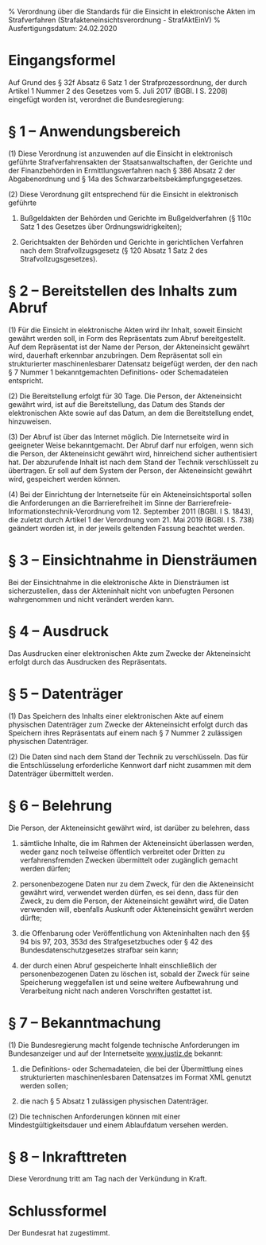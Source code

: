 % Verordnung über die Standards für die Einsicht in elektronische Akten im Strafverfahren  (Strafakteneinsichtsverordnung - StrafAktEinV)
% Ausfertigungsdatum: 24.02.2020
 
# Eingangsformel

Auf Grund des § 32f Absatz 6 Satz 1 der Strafprozessordnung, der durch Artikel 1 Nummer 2 des Gesetzes vom 5. Juli 2017 (BGBl. I S. 2208) eingefügt worden ist, verordnet die Bundesregierung:

# § 1 – Anwendungsbereich

(1) Diese Verordnung ist anzuwenden auf die Einsicht in elektronisch geführte Strafverfahrensakten der Staatsanwaltschaften, der Gerichte und der Finanzbehörden in Ermittlungsverfahren nach § 386 Absatz 2 der Abgabenordnung und § 14a des Schwarzarbeitsbekämpfungsgesetzes.

(2) Diese Verordnung gilt entsprechend für die Einsicht in elektronisch geführte

1. Bußgeldakten der Behörden und Gerichte im Bußgeldverfahren (§ 110c Satz 1 des Gesetzes über Ordnungswidrigkeiten);

2. Gerichtsakten der Behörden und Gerichte in gerichtlichen Verfahren nach dem Strafvollzugsgesetz (§ 120 Absatz 1 Satz 2 des Strafvollzugsgesetzes).

# § 2 – Bereitstellen des Inhalts zum Abruf

(1) Für die Einsicht in elektronische Akten wird ihr Inhalt, soweit Einsicht gewährt werden soll, in Form des Repräsentats zum Abruf bereitgestellt. Auf dem Repräsentat ist der Name der Person, der Akteneinsicht gewährt wird, dauerhaft erkennbar anzubringen. Dem Repräsentat soll ein strukturierter maschinenlesbarer Datensatz beigefügt werden, der den nach § 7 Nummer 1 bekanntgemachten Definitions- oder Schemadateien entspricht.

(2) Die Bereitstellung erfolgt für 30 Tage. Die Person, der Akteneinsicht gewährt wird, ist auf die Bereitstellung, das Datum des Stands der elektronischen Akte sowie auf das Datum, an dem die Bereitstellung endet, hinzuweisen.

(3) Der Abruf ist über das Internet möglich. Die Internetseite wird in geeigneter Weise bekanntgemacht. Der Abruf darf nur erfolgen, wenn sich die Person, der Akteneinsicht gewährt wird, hinreichend sicher authentisiert hat. Der abzurufende Inhalt ist nach dem Stand der Technik verschlüsselt zu übertragen. Er soll auf dem System der Person, der Akteneinsicht gewährt wird, gespeichert werden können.

(4) Bei der Einrichtung der Internetseite für ein Akteneinsichtsportal sollen die Anforderungen an die Barrierefreiheit im Sinne der Barrierefreie-Informationstechnik-Verordnung vom 12. September 2011 (BGBl. I S. 1843), die zuletzt durch Artikel 1 der Verordnung vom 21. Mai 2019 (BGBl. I S. 738) geändert worden ist, in der jeweils geltenden Fassung beachtet werden.

# § 3 – Einsichtnahme in Diensträumen

Bei der Einsichtnahme in die elektronische Akte in Diensträumen ist sicherzustellen, dass der Akteninhalt nicht von unbefugten Personen wahrgenommen und nicht verändert werden kann.

# § 4 – Ausdruck

Das Ausdrucken einer elektronischen Akte zum Zwecke der Akteneinsicht erfolgt durch das Ausdrucken des Repräsentats.

# § 5 – Datenträger

(1) Das Speichern des Inhalts einer elektronischen Akte auf einem physischen Datenträger zum Zwecke der Akteneinsicht erfolgt durch das Speichern ihres Repräsentats auf einem nach § 7 Nummer 2 zulässigen physischen Datenträger.

(2) Die Daten sind nach dem Stand der Technik zu verschlüsseln. Das für die Entschlüsselung erforderliche Kennwort darf nicht zusammen mit dem Datenträger übermittelt werden.

# § 6 – Belehrung

Die Person, der Akteneinsicht gewährt wird, ist darüber zu belehren, dass

1. sämtliche Inhalte, die im Rahmen der Akteneinsicht überlassen werden, weder ganz noch teilweise öffentlich verbreitet oder Dritten zu verfahrensfremden Zwecken übermittelt oder zugänglich gemacht werden dürfen;

2. personenbezogene Daten nur zu dem Zweck, für den die Akteneinsicht gewährt wird, verwendet werden dürfen, es sei denn, dass für den Zweck, zu dem die Person, der Akteneinsicht gewährt wird, die Daten verwenden will, ebenfalls Auskunft oder Akteneinsicht gewährt werden dürfte;

3. die Offenbarung oder Veröffentlichung von Akteninhalten nach den §§ 94 bis 97, 203, 353d des Strafgesetzbuches oder § 42 des Bundesdatenschutzgesetzes strafbar sein kann;

4. der durch einen Abruf gespeicherte Inhalt einschließlich der personenbezogenen Daten zu löschen ist, sobald der Zweck für seine Speicherung weggefallen ist und seine weitere Aufbewahrung und Verarbeitung nicht nach anderen Vorschriften gestattet ist.

# § 7 – Bekanntmachung

(1) Die Bundesregierung macht folgende technische Anforderungen im Bundesanzeiger und auf der Internetseite www.justiz.de bekannt:

1. die Definitions- oder Schemadateien, die bei der Übermittlung eines strukturierten maschinenlesbaren Datensatzes im Format XML genutzt werden sollen;

2. die nach § 5 Absatz 1 zulässigen physischen Datenträger.

(2) Die technischen Anforderungen können mit einer Mindestgültigkeitsdauer und einem Ablaufdatum versehen werden.

# § 8 – Inkrafttreten

Diese Verordnung tritt am Tag nach der Verkündung in Kraft.

# Schlussformel

Der Bundesrat hat zugestimmt.
